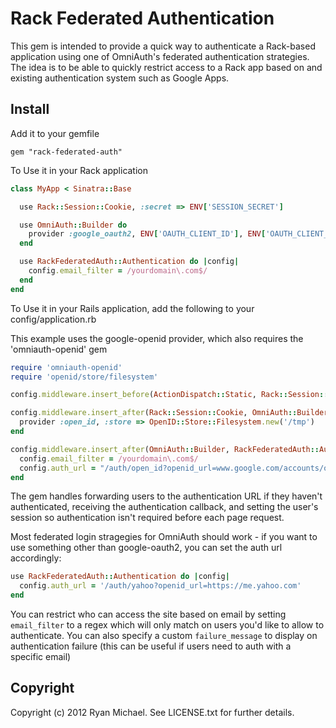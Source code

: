 Rack Federated Authentication
=======

This gem is intended to provide a quick way to authenticate a Rack-based application using one of OmniAuth's
federated authentication strategies. The idea is to be able to quickly restrict access to a Rack app based on
and existing authentication system such as Google Apps. 

Install
------

Add it to your gemfile

    gem "rack-federated-auth"

To Use it in your Rack application

``` ruby
class MyApp < Sinatra::Base

  use Rack::Session::Cookie, :secret => ENV['SESSION_SECRET']

  use OmniAuth::Builder do
    provider :google_oauth2, ENV['OAUTH_CLIENT_ID'], ENV['OAUTH_CLIENT_SECRET'], {:access_type => 'online', :approval_prompt => ''}
  end

  use RackFederatedAuth::Authentication do |config|
    config.email_filter = /yourdomain\.com$/
  end
end
```

To Use it in your Rails application, add the following to your config/application.rb

This example uses the google-openid provider, which also requires the 'omniauth-openid' gem 

``` ruby
require 'omniauth-openid'
require 'openid/store/filesystem'

config.middleware.insert_before(ActionDispatch::Static, Rack::Session::Cookie, :secret => ENV['SESSION_SECRET'])

config.middleware.insert_after(Rack::Session::Cookie, OmniAuth::Builder) do
  provider :open_id, :store => OpenID::Store::Filesystem.new('/tmp')
end

config.middleware.insert_after(OmniAuth::Builder, RackFederatedAuth::Authentication) do |config|
  config.email_filter = /yourdomain\.com$/
  config.auth_url = "/auth/open_id?openid_url=www.google.com/accounts/o8/id"
end
```


The gem handles forwarding users to the authentication URL if they haven't authenticated,
receiving the authentication callback, and setting the user's session so authentication isn't
required before each page request. 

Most federated login stragegies for OmniAuth should work - if you want to use something other than google-oauth2,
you can set the auth url accordingly:

```ruby
use RackFederatedAuth::Authentication do |config|
  config.auth_url = '/auth/yahoo?openid_url=https://me.yahoo.com'
end
```

You can restrict who can access the site based on email by setting `email_filter` to a regex which
will only match on users you'd like to allow to authenticate.  You can also specify a custom `failure_message`
to display on authentication failure (this can be useful if users need to auth with a specific email)



Copyright
---------

Copyright (c) 2012 Ryan Michael. See LICENSE.txt for
further details.

